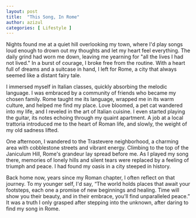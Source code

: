 ```yaml
---
layout: post
title:  "This Song, In Rome"
author: azizul
categories: [ Lifestyle ]
---
```


Nights found me at a quiet hill overlooking my town, where I'd play songs loud enough to drown out my thoughts and let my heart feel everything. The daily grind had worn me down, leaving me yearning for "all the lives I had not lived." In a burst of courage, I broke free from the routine. With a heart full of dreams and a suitcase in hand, I left for Rome, a city that always seemed like a distant fairy tale.

I immersed myself in Italian classes, quickly absorbing the melodic language. I was embraced by a community of friends who became my chosen family. Rome taught me its language, wrapped me in its warm culture, and helped me find my place. Love bloomed, a pet cat wandered into my life, and I reveled in the art of Italian cuisine. I even started playing the guitar, its notes echoing through my quaint apartment. A job at a local trattoria introduced me to the heart of Roman life, and slowly, the weight of my old sadness lifted.

One afternoon, I wandered to the Trastevere neighborhood, a charming area with cobblestone streets and vibrant energy. Climbing to the top of the Janiculum Hill, Rome's grandeur lay spread before me. As I played my song there, memories of lonely hills and silent tears were replaced by a feeling of triumph and peace. I had found my oasis in a city steeped in history.

Back home now, years since my Roman chapter, I often reflect on that journey. To my younger self, I'd say, “The world holds places that await your footsteps, each one a promise of new beginnings and healing. Time will show you their beauty, and in their embrace, you'll find unparalleled peace.” It was a truth I only grasped after stepping into the unknown, after daring to find my song in Rome.
